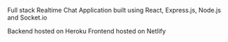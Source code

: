 Full stack Realtime Chat Application built using React, Express.js, Node.js and Socket.io

Backend hosted on Heroku 
Frontend hosted on Netlify